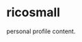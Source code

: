 <link href="./style.css" rel="stylesheet" />

# ricosmall

<p class="profile-content">personal profile content.</p>
